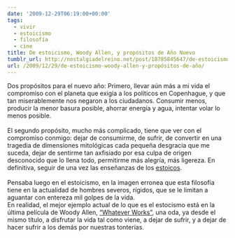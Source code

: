 ```yaml
---
date: '2009-12-29T06:19:00+00:00'
tags:
  - vivir
  - estoicismo
  - filosofía
  - cine
title: De estoicismo, Woody Allen, y propósitos de Año Nuevo
tumblr_url: http://nostalgiadelreino.net/post/18785845647/de-estoicismo-woody-allen-y-propósitos-de-año
url: /2009/12/29/de-estoicismo-woody-allen-y-propósitos-de-año/
---
```


Dos propósitos para el nuevo año: Primero, llevar aún más a mi vida el compromiso con el planeta que exigía a los políticos en Copenhague, y que tan miserablemente nos negaron a los ciudadanos. Consumir menos, producir la menor basura posible, ahorrar energía y agua, intentar volar lo menos posible.<br/><br/>El segundo propósito, mucho más complicado, tiene que ver con el compromiso conmigo: dejar de consumirme, de sufrir, de convertir en una tragedia de dimensiones mitológicas cada pequeña desgracia que me suceda, dejar de sentirme tan axfisiado por esa culpa de origen desconocido que lo llena todo, permitirme más alegría, más ligereza. En definitiva, seguir de una vez las enseñanzas de los <a href="http://es.wikipedia.org/wiki/Estoicismo">estoicos</a>.<br/><br/>Pensaba luego en el estoicismo, en la imagen erronea que esta filosofía tiene en la actualidad de hombres severos, rígidos, que se le limitan a aguantar con entereza mil golpes de la vida.<br/>En realidad, el mejor ejemplo actual de lo que es el estocismo está en la última película de Woody Allen, <a href="http://www.imdb.com/title/tt1178663/">&ldquo;Whatever Works&rdquo;</a>, una oda, ya desde el mismo título, a disfrutar la vida tal como viene, a dejar de sufrir, y a dejar de hacer sufrir a los demás por nuestras tonterías.<br/><br/><object width="580" height="360"><param name="movie" value="http://www.youtube-nocookie.com/v/jHVvnelmCnQ&amp;hl=es_ES&amp;fs=1&amp;color1=0x006699&amp;color2=0x54abd6&amp;border=1"><param name="allowFullScreen" value="true"><param name="allowscriptaccess" value="always"><embed src="http://www.youtube-nocookie.com/v/jHVvnelmCnQ&amp;hl=es_ES&amp;fs=1&amp;color1=0x006699&amp;color2=0x54abd6&amp;border=1" type="application/x-shockwave-flash" allowscriptaccess="always" allowfullscreen="true" width="580" height="360"></embed></object><div class="blogger-post-footer"><img width="1" height="1" src="https://blogger.googleusercontent.com/tracker/1180118427259117074-4057001500598837803?l=nostalgiadelreino.blogspot.com" alt=""/></div>